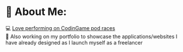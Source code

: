 # 🖖 About Me:
💻 [Love performing on CodinGame pod races](https://www.codingame.com/profile/8be7f781541e65d54e00debef38547c90199255)<br>
🌱 Also working on my portfolio to showcase the applications/websites I have already designed as I launch myself as a freelancer<br>

